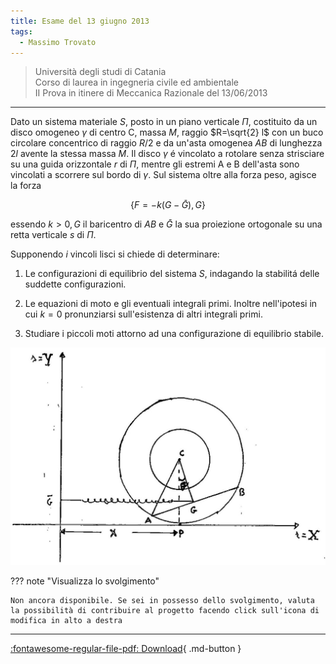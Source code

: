 ```yaml
---
title: Esame del 13 giugno 2013
tags:
  - Massimo Trovato
---
```


> Università degli studi di Catania<br>Corso di laurea in ingegneria civile ed ambientale<br>II Prova in itinere di Meccanica Razionale del $13 / 06 / 2013$

---

Dato un sistema materiale $S$, posto in un piano verticale $\Pi$,
costituito da un disco omogeneo $\gamma$ di centro $\mathrm{C}$, massa
$M$, raggio $R=\sqrt{2} l$ con un buco circolare concentrico di raggio
$R / 2$ e da un'asta omogenea $A B$ di lunghezza $2 l$ avente la stessa
massa $M$. Il disco $\gamma$ é vincolato a rotolare senza strisciare su
una guida orizzontale $r$ di $\Pi$, mentre gli estremi A e B dell'asta
sono vincolati a scorrere sul bordo di $\gamma$. Sul sistema oltre alla
forza peso, agisce la forza

$$\{F=-k(G-\bar{G}), G\}$$

essendo $k>0, G$ il baricentro di $A B$ e $\bar{G}$ la sua proiezione
ortogonale su una retta verticale $s$ di $\Pi$.

Supponendo $i$ vincoli lisci si chiede di determinare:

1.  Le configurazioni di equilibrio del sistema $S$, indagando la
    stabilitá delle suddette configurazioni.

2.  Le equazioni di moto e gli eventuali integrali primi. Inoltre
    nell'ipotesi in cui $k=0$ pronunziarsi sull'esistenza di altri
    integrali primi.

3.  Studiare i piccoli moti attorno ad una configurazione di equilibrio
    stabile.

![image](images/2023_04_03_c2b519dab57738b76b16g-17.jpg)

??? note "Visualizza lo svolgimento"
    
    Non ancora disponibile. Se sei in possesso dello svolgimento, valuta la possibilità di contribuire al progetto facendo click sull'icona di modifica in alto a destra

---

[:fontawesome-regular-file-pdf: Download](pdf/2014-2016-t.pdf){ .md-button }